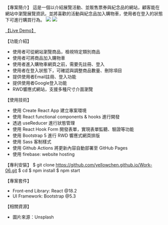 【專案簡介】
這是一個以介紹展覽活動、並販售票券與紀念品的網站，顧客能在網站中瀏覽展覽資訊，並將喜歡的活動與紀念品加入購物車，使用者在登入的狀態下可進行購買行為。
![](https://res.cloudinary.com/da85u8p5e/image/upload/v1735200815/Home_we1l2g.jpg)
![](https://res.cloudinary.com/da85u8p5e/image/upload/v1735200816/Home_mobile_dzbgcy.jpg)

[【Live Demo】](https://yellowchen.github.io/Work-06/)

【功能介紹】
- 使用者可從網站瀏覽商品，檢視特定類別商品
- 使用者可將商品加入購物車
- 使用者進入購物車網頁之前，需要先註冊、登入
- 使用者在登入狀態下，可確認與調整商品數量、刪除項目
- 提供使用者Email註冊、登入功能
- 提供使用者Google登入功能
- RWD響應式網站，支援多種尺寸介面瀏覽

【使用技術】
- 使用 Create React App 建立專案環境
- 使用 React functional components & hooks 進行開發
- 透過 useReducer 進行狀態管理
- 使用 React Hook Form 開發表單，實現表單監聽、驗證等功能
- 使用 Bootstrap 5 進行 RWD 響應式網頁排版
- 使用 Sass 客制樣式
- 使用 Github Actions 將更新內容自動部署至 GitHub Pages
- 使用 firebase: website hosting

【專利安裝】
$ git clone https://github.com/yellowchen.github.io/Work-06.git
$ cd 
$ npm install
$ npm start

【專案套件】
- Front-end Library: React @18.2
- UI Framework: Bootstrap @5.3

【相關資源】
- 圖片來源：Unsplash
